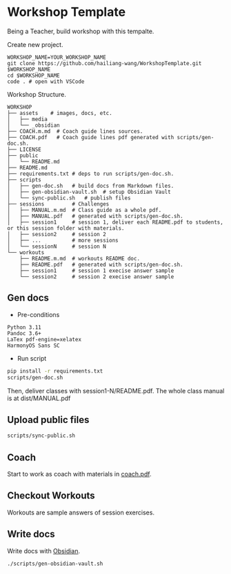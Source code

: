 # Workshop Template

Being a Teacher, build workshop with this tempalte.

Create new project.

```
WORKSHOP_NAME=YOUR_WORKSHOP_NAME
git clone https://github.com/hailiang-wang/WorkshopTemplate.git $WORKSHOP_NAME
cd $WORKSHOP_NAME
code . # open with VSCode
```

Workshop Structure.

```
WORKSHOP
├── assets    # images, docs, etc.
│   ├── media
│   └── _obsidian
├── COACH.m.md  # Coach guide lines sources.
├── COACH.pdf   # Coach guide lines pdf generated with scripts/gen-doc.sh.
├── LICENSE
├── public
│   └── README.md
├── README.md
├── requirements.txt # deps to run scripts/gen-doc.sh.
├── scripts
│   ├── gen-doc.sh   # build docs from Markdown files.
│   ├── gen-obsidian-vault.sh  # setup Obsidian Vault
│   └── sync-public.sh   # publish files
├── sessions         # Challenges 
│   ├── MANUAL.m.md  # Class guide as a whole pdf.
│   ├── MANUAL.pdf   # generated with scripts/gen-doc.sh.
│   ├── session1     # session 1, deliver each README.pdf to students, or this session folder with materials.
│   ├── session2     # session 2
│   ├── ...          # more sessions
│   └── sessionN     # session N
└── workouts
    ├── README.m.md  # workouts README doc.
    ├── README.pdf   # generated with scripts/gen-doc.sh.
    ├── session1     # session 1 execise answer sample
    └── session2     # session 2 execise answer sample
```

## Gen docs

* Pre-conditions

```
Python 3.11
Pandoc 3.6+
LaTex pdf-engine=xelatex
HarmonyOS Sans SC
```

* Run script

```bash
pip install -r requirements.txt
scripts/gen-doc.sh
```

Then, deliver classes with session1-N/README.pdf. The whole class manual is at dist/MANUAL.pdf

## Upload public files

```bash
scripts/sync-public.sh
```

## Coach

Start to work as coach with materials in [coach.pdf](./coach.pdf).


## Checkout Workouts

Workouts are sample answers of session exercises.

## Write docs

Write docs with [Obsidian](https://obsidian.md/).

```
./scripts/gen-obsidian-vault.sh
```